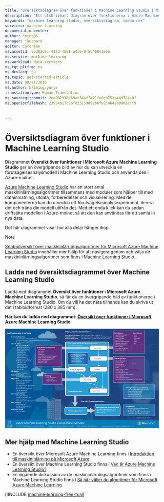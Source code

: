 ```yaml
---
title: "Översiktsdiagram över funktioner i Machine Learning Studio | Microsoft Docs"
description: "Ett utskrivbart diagram över funktionerna i Azure Machine Learning Studio som visar hur Studio kan användas för att utveckla ett experiment med en förutsägelseanalys och använda det i Azure-molnet."
keywords: "machine learning studio, översiktsdiagram, ladda ner"
services: machine-learning
documentationcenter: 
author: hning86
manager: jhubbard
editor: cgronlun
ms.assetid: 5b302c6c-41fd-4551-a4ae-0f5b450e1e6b
ms.service: machine-learning
ms.workload: data-services
ms.tgt_pltfrm: na
ms.devlang: na
ms.topic: get-started-article
ms.date: 09/21/2016
ms.author: haining;garye
translationtype: Human Translation
ms.sourcegitcommit: 2ea002938d69ad34aff421fa0eb753e449724a8f
ms.openlocfilehash: 23954b17c96fd33159892b6f9254b4ae9d02ecf9


---
```

# <a name="overview-diagram-of-azure-machine-learning-studio-capabilities"></a>Översiktsdiagram över funktioner i Machine Learning Studio
Diagrammet **Översikt över funktioner i Microsoft Azure Machine Learning Studio** ger en övergripande bild av hur du kan utveckla en förutsägelseanalysmodell i Machine Learning Studio och använda den i Azure-molnet.

[Azure Machine Learning Studio](https://studio.azureml.net/) har ett stort antal maskininlärningsalgoritmer tillsammans med moduler som hjälper till med datainmatning, utdata, förberedelser och visualisering. Med de komponenterna kan du utveckla ett förutsägelseanalysexperiment, iterera det och träna din modell utifrån det.
Med ett enda klick kan du sedan driftsätta modellen i Azure-molnet så att den kan användas för att samla in nya data.

Det här diagrammet visar hur alla delar hänger ihop.

> [!NOTE]
> [Snabböversikt över maskininlärningsalgoritmer för Microsoft Azure Machine Learning Studio](machine-learning-algorithm-cheat-sheet.md) innehåller mer hjälp för att navigera genom och välja de maskininlärningsalgoritmer som finns i Machine Learning Studio.
> 
> 

## <a name="download-the-machine-learning-studio-overview-diagram"></a>Ladda ned översiktsdiagrammet över Machine Learning Studio
Ladda ned diagrammet **Översikt över funktioner i Microsoft Azure Machine Learning Studio**, så får du en övergripande bild av funktionerna i Machine Learning Studio. Om du vill ha det nära tillhands kan du skriva ut det i tabloidformat (280 x 385 mm).

**Här kan du ladda ned diagrammet: [Översikt över funktioner i Microsoft Azure Machine Learning Studio](http://download.microsoft.com/download/C/4/6/C4606116-522F-428A-BE04-B6D3213E9E52/ml_studio_overview_v1.1.pdf)**

![Översikt över funktioner i Microsoft Azure Machine Learning Studio][studio-overview]

[studio-overview]: ./media/machine-learning-studio-overview-diagram/ml_studio_overview_v1.1.png


## <a name="more-help-with-machine-learning-studio"></a>Mer hjälp med Machine Learning Studio
* En översikt över Microsoft Azure Machine Learning finns i [Introduktion till maskininlärning på Microsoft Azure](machine-learning-what-is-machine-learning.md)
* En översikt över Machine Learning Studio finns i [Vad är Azure Machine Learning Studio?](machine-learning-what-is-ml-studio.md).
* En ingående diskussion av de maskininlärningsalgoritmer som finns i Machine Learning Studio finns i [Så här väljer du algoritmer för Microsoft Azure Machine Learning](machine-learning-algorithm-choice.md).

[!INCLUDE [machine-learning-free-trial](../../includes/machine-learning-free-trial.md)]




<!--HONumber=Nov16_HO2-->


